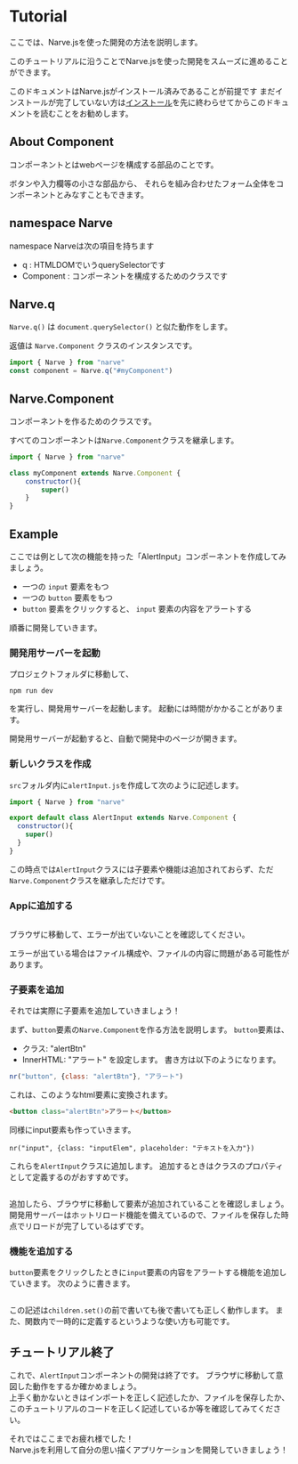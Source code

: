 # Tutorial
ここでは、Narve.jsを使った開発の方法を説明します。

このチュートリアルに沿うことでNarve.jsを使った開発をスムーズに進めることができます。

このドキュメントはNarve.jsがインストール済みであることが前提です
まだインストールが完了していない方は[インストール](Installation.md)を先に終わらせてからこのドキュメントを読むことをお勧めします。

## About Component
コンポーネントとはwebページを構成する部品のことです。

ボタンや入力欄等の小さな部品から、
それらを組み合わせたフォーム全体をコンポーネントとみなすこともできます。

## namespace Narve
namespace Narveは次の項目を持ちます
- q : HTMLDOMでいうquerySelectorです
- Component : コンポーネントを構成するためのクラスです

## Narve.q
`Narve.q()` は `document.querySelector()` と似た動作をします。

返値は `Narve.Component` クラスのインスタンスです。
```js
import { Narve } from "narve"
const component = Narve.q("#myComponent")
```
## Narve.Component
コンポーネントを作るためのクラスです。

すべてのコンポーネントは`Narve.Component`クラスを継承します。
```js
import { Narve } from "narve"

class myComponent extends Narve.Component {
    constructor(){
        super()
    }
}
```
## Example
ここでは例として次の機能を持った「AlertInput」コンポーネントを作成してみましょう。
- 一つの `input` 要素をもつ
- 一つの `button` 要素をもつ
- `button` 要素をクリックすると、 `input` 要素の内容をアラートする

順番に開発していきます。
### 開発用サーバーを起動
プロジェクトフォルダに移動して、
```shell
npm run dev
```
を実行し、開発用サーバーを起動します。
起動には時間がかかることがあります。

開発用サーバーが起動すると、自動で開発中のページが開きます。
### 新しいクラスを作成
`src`フォルダ内に`alertInput.js`を作成して次のように記述します。

```js:src/alertInput.js
import { Narve } from "narve"

export default class AlertInput extends Narve.Component {
  constructor(){
    super()
  }
}
```
この時点では`AlertInput`クラスには子要素や機能は追加されておらず、ただ`Narve.Component`クラスを継承しただけです。
### Appに追加する
```js:src/app.js

```
ブラウザに移動して、エラーが出ていないことを確認してください。

エラーが出ている場合はファイル構成や、ファイルの内容に問題がある可能性があります。

### 子要素を追加
それでは実際に子要素を追加していきましょう！

まず、`button`要素の`Narve.Component`を作る方法を説明します。
`button`要素は、
- クラス: "alertBtn"
- InnerHTML: "アラート"
を設定します。
書き方は以下のようになります。
```js
nr("button", {class: "alertBtn"}, "アラート")
```
これは、このようなhtml要素に変換されます。
```html
<button class="alertBtn">アラート</button>
```
同様にinput要素も作っていきます。
```
nr("input", {class: "inputElem", placeholder: "テキストを入力"})
```
これらを`AlertInput`クラスに追加します。
追加するときはクラスのプロパティとして定義するのがおすすめです。
```diff_js:src/alertInput.js

```
追加したら、ブラウザに移動して要素が追加されていることを確認しましょう。
開発用サーバーはホットリロード機能を備えているので、ファイルを保存した時点でリロードが完了しているはずです。

### 機能を追加する
`button`要素をクリックしたときに`input`要素の内容をアラートする機能を追加していきます。
次のように書きます。
```diff_js:src/alertInput.js

```
この記述は`children.set()`の前で書いても後で書いても正しく動作します。
また、関数内で一時的に定義するというような使い方も可能です。

## チュートリアル終了
これで、`AlertInput`コンポーネントの開発は終了です。
ブラウザに移動して意図した動作をするか確かめましょう。  
上手く動かないときはインポートを正しく記述したか、ファイルを保存したか、このチュートリアルのコードを正しく記述しているか等を確認してみてください。

それではここまでお疲れ様でした！  
Narve.jsを利用して自分の思い描くアプリケーションを開発していきましょう！



